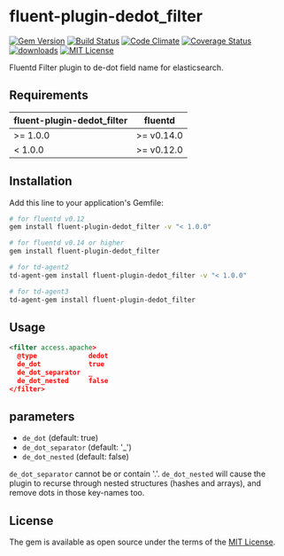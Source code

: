# fluent-plugin-dedot_filter

[![Gem Version](https://badge.fury.io/rb/fluent-plugin-dedot_filter.svg)](https://badge.fury.io/rb/fluent-plugin-dedot_filter)
[![Build Status](https://travis-ci.org/lunardial/fluent-plugin-dedot_filter.svg?branch=master)](https://travis-ci.org/lunardial/fluent-plugin-dedot_filter)
[![Code Climate](https://codeclimate.com/github/lunardial/fluent-plugin-dedot_filter/badges/gpa.svg)](https://codeclimate.com/github/lunardial/fluent-plugin-dedot_filter)
[![Coverage Status](https://coveralls.io/repos/github/lunardial/fluent-plugin-dedot_filter/badge.svg?branch=master)](https://coveralls.io/github/lunardial/fluent-plugin-dedot_filter?branch=master)
[![downloads](https://img.shields.io/gem/dt/fluent-plugin-dedot_filter.svg)](https://rubygems.org/gems/fluent-plugin-dedot_filter)
[![MIT License](http://img.shields.io/badge/license-MIT-blue.svg?style=flat)](LICENSE)

Fluentd Filter plugin to de-dot field name for elasticsearch.

## Requirements

| fluent-plugin-dedot_filter  | fluentd |
|-----------------------------|---------|
| >= 1.0.0 | >= v0.14.0 |
|  < 1.0.0 | >= v0.12.0 |

## Installation

Add this line to your application's Gemfile:

```bash
# for fluentd v0.12
gem install fluent-plugin-dedot_filter -v "< 1.0.0"

# for fluentd v0.14 or higher
gem install fluent-plugin-dedot_filter

# for td-agent2
td-agent-gem install fluent-plugin-dedot_filter -v "< 1.0.0"

# for td-agent3
td-agent-gem install fluent-plugin-dedot_filter
```

## Usage

```xml
<filter access.apache>
  @type             dedot
  de_dot            true
  de_dot_separator  _
  de_dot_nested     false
</filter>
```

## parameters

* `de_dot` (default: true)
* `de_dot_separator` (default: '_')
* `de_dot_nested` (default: false)

`de_dot_separator` cannot be or contain '.'.
`de_dot_nested` will cause the plugin to recurse through nested structures (hashes and arrays), and remove dots in those key-names too.

## License

The gem is available as open source under the terms of the [MIT License](http://opensource.org/licenses/MIT).

